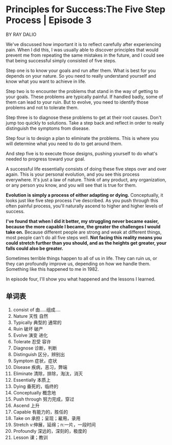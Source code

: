 # Principles for Success:The Five Step Process | Episode 3

BY RAY DALIO

We've discussed how important it is to reflect carefully after experiencing pain. When I did this, I was usually able to discover principles that would prevent me from repeating the same mistakes in the future, and I could see that being successful simply consisted of five steps.

Step one is to know your goals and run after them. What is best for you depends on your nature. So you need to really understand yourself and know what you want to achieve in life.

Step two is to encounter the problems that stand in the way of getting to your goals. These problems are typically painful. If handled badly, some of them can lead to your ruin. But to evolve, you need to identify those problems and not to tolerate them.

Step three is to diagnose these problems to get at their root causes. Don't jump too quickly to solutions. Take a step back and reflect in order to really distinguish the symptoms from disease.

Step four is to design a plan to eliminate the problems. This is where you will determine what you need to do to get around them.

And step five is to execute those designs, pushing yourself to do what's needed to progress toward your goal.

A successful life essentially consists of doing these five steps over and over again. This is your personal evolution, and you see this process everywhere. It's just a law of nature. Think of any product, any organization, or any person you know, and you will see that is true for them.

**Evolution is simply a process of either adapting or dying.** Conceptually, it looks  just like five step process I've described. As you push through this often painful process, you'll naturally ascend to higher and higher levels of success.

**I've found that when I did it better, my struggling never became easier, because the more capable I became, the greater the challenges I would take on.** Because different people are strong and weak at different things, most people can't do all five steps well. **Not facing this reality means you could stretch further than you should, and as the heights get greater, your falls could also be greater.**

Sometimes terrible things happen to all of us in life. They can ruin us, or they can profoundly improve us, depending on how we handle them. Something like this happened to me in 1982.

In episode four, I'll show you what happened and the lessons I learned.

## 单词表

1. consist of 由.....组成....
2.  Nature 天性 自然
3. Typically 典型的 通常的
4. Ruin 破坏 破产
5. Evolve 演变 进化
6. Tolerate 忍受 容许
7. Diagnose 诊断，判断
8. Distinguish 区分，辨别出
9. Symptom 症状，症状
10. Disease 疾病，恶习，弊端
11. Eliminate 清除，排除，淘汰，消灭
12. Essentially 本质上
13. Dying 垂死的，临终的
14. Conceptually 概念地
15. Push through 努力完成，穿过
16. Ascend 上升
17. Capable 有能力的，胜任的
18. Take on 承担；呈现；雇用，录用
19. Stretch v:伸展，延绵；n:一片，一段时间
20. Profoundly 深远的，深刻的，极度的
21. Lesson 课；教训